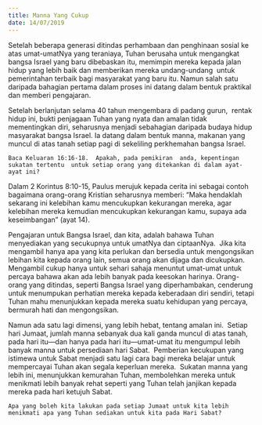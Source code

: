 ```yaml
---
title: Manna Yang Cukup
date: 14/07/2019
---
```


Setelah beberapa generasi ditindas perhambaan dan penghinaan sosial ke atas umat-umatNya yang teraniaya, Tuhan berusaha untuk mengangkat bangsa Israel yang baru dibebaskan itu, memimpin mereka kepada jalan hidup yang lebih baik dan memberikan mereka undang-undang  untuk pemerintahan terbaik bagi masyarakat yang baru itu. Namun salah satu daripada bahagian pertama dalam proses ini datang dalam bentuk praktikal dan memberi pengajaran.

Setelah berlanjutan selama 40 tahun mengembara di padang gurun,  rentak hidup ini, bukti penjagaan Tuhan yang nyata dan amalan tidak mementingkan diri, seharusnya menjadi sebahagian daripada budaya hidup masyarakat bangsa Israel. Ia datang dalam bentuk manna, makanan yang muncul di atas tanah setiap pagi di sekeliling perkhemahan bangsa Israel.

`Baca Keluaran 16:16-18.  Apakah, pada pemikiran  anda, kepentingan sukatan tertentu  untuk setiap orang yang ditekankan di dalam ayat-ayat ini?`

Dalam 2 Korintus 8:10-15, Paulus merujuk kepada cerita ini sebagai contoh bagaimana orang-orang Kristian seharusnya memberi: “Maka hendaklah sekarang ini kelebihan kamu mencukupkan kekurangan mereka, agar kelebihan mereka kemudian mencukupkan kekurangan kamu, supaya ada keseimbangan” (ayat 14).

Pengajaran untuk Bangsa Israel, dan kita, adalah bahawa Tuhan menyediakan yang secukupnya untuk umatNya dan ciptaanNya.  Jika kita mengambil hanya apa yang kita perlukan dan bersedia untuk mengongsikan lebihan kita kepada orang lain, semua orang akan dijaga dan dicukupkan.  Mengambil cukup hanya untuk sehari sahaja menuntut umat-umat untuk percaya bahawa akan ada lebih banyak pada keesokan harinya. Orang-orang yang ditindas, seperti Bangsa Israel yang diperhambakan, cenderung untuk menumpukan perhatian mereka kepada keberadaan diri sendiri, tetapi Tuhan mahu menunjukkan kepada mereka suatu kehidupan yang percaya, bermurah hati dan mengongsikan.

Namun ada satu lagi dimensi, yang lebih hebat, tentang amalan ini.  Setiap hari Jumaat, jumlah manna sebanyak dua kali ganda muncul di atas tanah, pada hari itu—dan hanya pada hari itu—umat-umat itu mengumpul lebih banyak manna untuk persediaan hari Sabat.  Pemberian kecukupan yang istimewa untuk Sabat menjadi satu lagi cara bagi mereka belajar untuk mempercayai Tuhan akan segala keperluan mereka.  Sukatan manna yang lebih ini, menunjukkan kemurahan Tuhan, membolehkan mereka untuk menikmati lebih banyak rehat seperti yang Tuhan telah janjikan kepada mereka pada hari ketujuh Sabat.

`Apa yang boleh kita lakukan pada setiap Jumaat untuk kita lebih menikmati apa yang Tuhan sediakan untuk kita pada Hari Sabat?`